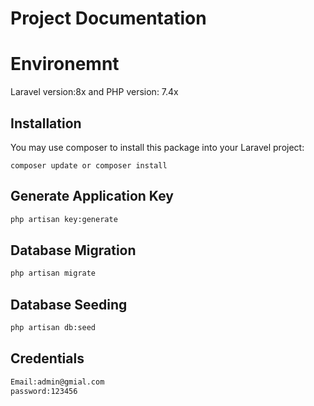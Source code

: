 # Project Documentation

# Environemnt
 Laravel version:8x and PHP version: 7.4x

## Installation

You may use composer to install this package into your Laravel project:

``` 
composer update or composer install
```

## Generate Application Key

```bash
php artisan key:generate
```

## Database Migration

```bash
php artisan migrate 
```
## Database Seeding

```bash
php artisan db:seed 
```
## Credentials 

```bash
Email:admin@gmial.com
password:123456
```
